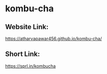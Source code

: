 # kombu-cha


## Website Link:
  https://atharvapawar456.github.io/kombu-cha/

## Short Link:
  https://sprl.in/kombucha
